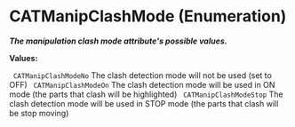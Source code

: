# CATManipClashMode (Enumeration)

**_The manipulation clash mode attribute's possible values._**

**Values:**

` CATManipClashModeNo`      The clash detection mode will not be used (set to OFF)
` CATManipClashModeOn`      The clash detection mode will be used in ON mode (the parts that clash will be highlighted)
` CATManipClashModeStop`      The clash detection mode will be used in STOP mode (the parts that clash will be stop moving)